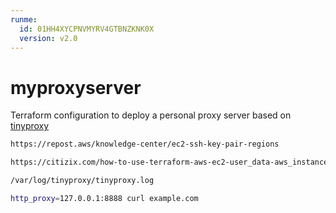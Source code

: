 ```yaml
---
runme:
  id: 01HH4XYCPNVMYRV4GTBNZKNK0X
  version: v2.0
---
```


# myproxyserver

Terraform configuration to deploy a personal proxy server based on [tinyproxy](http://tinyproxy.github.io)

```sh
https://repost.aws/knowledge-center/ec2-ssh-key-pair-regions

https://citizix.com/how-to-use-terraform-aws-ec2-user_data-aws_instance/#using-shell-script-in-terraform-user_data

/var/log/tinyproxy/tinyproxy.log

http_proxy=127.0.0.1:8888 curl example.com

```
